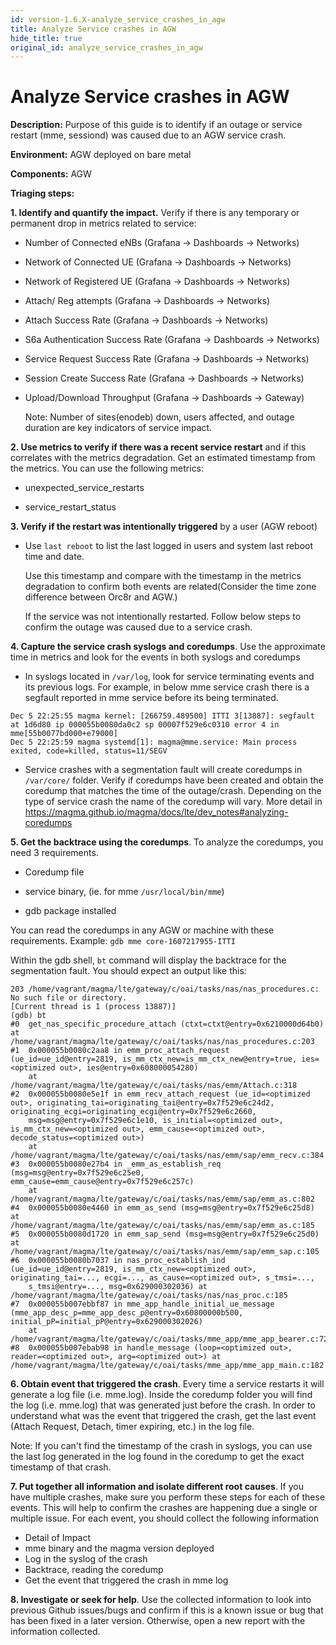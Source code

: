 ```yaml
---
id: version-1.6.X-analyze_service_crashes_in_agw
title: Analyze Service crashes in AGW
hide_title: true
original_id: analyze_service_crashes_in_agw
---
```

# Analyze Service crashes in AGW

**Description:** Purpose of this guide is to identify if an outage or service restart (mme, sessiond) was caused due
to an AGW service crash.

**Environment:** AGW deployed on bare metal

**Components:** AGW

**Triaging steps:**

**1.  Identify and quantify the impact.** Verify if there is any temporary or permanent drop in metrics related to
service:
  - Number of Connected eNBs (Grafana -> Dashboards -> Networks)

  - Network of Connected UE (Grafana -> Dashboards -> Networks)

  - Network of Registered UE (Grafana -> Dashboards -> Networks)

  - Attach/ Reg attempts (Grafana -> Dashboards -> Networks)

  - Attach Success Rate (Grafana -> Dashboards -> Networks)

  - S6a Authentication Success Rate (Grafana -> Dashboards -> Networks)

  - Service Request Success Rate (Grafana -> Dashboards -> Networks)

  - Session Create Success Rate (Grafana -> Dashboards -> Networks)

  - Upload/Download Throughput (Grafana -> Dashboards -> Gateway)

    Note: Number of sites(enodeb) down, users affected, and outage duration are key indicators of service impact.

**2. Use metrics to verify if there was a recent service restart** and if this correlates with the metrics degradation. Get an estimated timestamp from the metrics. You can use the following metrics:

  - unexpected_service_restarts

  - service_restart_status

**3. Verify if the restart was intentionally triggered** by a user (AGW reboot)

  - Use `last reboot` to list the last logged in users and system last reboot time and date.

    Use this timestamp and compare with the timestamp in the metrics degradation to confirm both events are related(Consider the time zone difference between Orc8r and AGW.)

    If the service was not intentionally restarted. Follow below steps to confirm the outage was caused due to a service crash.

**4. Capture the service crash syslogs and coredumps**. Use the approximate time in metrics and look for the events in both syslogs and coredumps

  - In syslogs located in `/var/log`, look for service terminating events and its previous logs. For example, in below mme service crash there is a segfault reported in mme service before its being terminated.

  ```
  Dec 5 22:25:55 magma kernel: [266759.489500] ITTI 3[13887]: segfault at 1d6d80 ip 000055b0080da0c2 sp 00007f529e6c0310 error 4 in mme[55b0077bd000+e79000]
  Dec 5 22:25:59 magma systemd[1]: magma@mme.service: Main process exited, code=killed, status=11/SEGV
  ```

  - Service crashes with a segmentation fault will create coredumps in `/var/core/` folder. Verify if coredumps have been created and obtain the coredump that matches the time of the outage/crash. Depending on the type of service crash the name of the coredump will vary. More detail in https://magma.github.io/magma/docs/lte/dev_notes#analyzing-coredumps

**5. Get the backtrace using the coredumps**. To analyze the coredumps, you need 3 requirements.


  - Coredump file

  - service binary, (ie. for mme `/usr/local/bin/mme`)

  - gdb package installed

You can read the coredumps in any AGW or machine with these requirements. Example:  `gdb mme core-1607217955-ITTI`

Within the gdb shell, `bt` command will display the backtrace for the segmentation fault. You should expect
an output like this:

```
203	/home/vagrant/magma/lte/gateway/c/oai/tasks/nas/nas_procedures.c: No such file or directory.
[Current thread is 1 (process 13887)]
(gdb) bt
#0  get_nas_specific_procedure_attach (ctxt=ctxt@entry=0x6210000d64b0) at /home/vagrant/magma/lte/gateway/c/oai/tasks/nas/nas_procedures.c:203
#1  0x000055b0080c2aa8 in emm_proc_attach_request (ue_id=ue_id@entry=2819, is_mm_ctx_new=is_mm_ctx_new@entry=true, ies=<optimized out>, ies@entry=0x608000054280)
    at /home/vagrant/magma/lte/gateway/c/oai/tasks/nas/emm/Attach.c:318
#2  0x000055b0080e5e1f in emm_recv_attach_request (ue_id=<optimized out>, originating_tai=originating_tai@entry=0x7f529e6c24d2, originating_ecgi=originating_ecgi@entry=0x7f529e6c2660,
    msg=msg@entry=0x7f529e6c1e10, is_initial=<optimized out>, is_mm_ctx_new=<optimized out>, emm_cause=<optimized out>, decode_status=<optimized out>)
    at /home/vagrant/magma/lte/gateway/c/oai/tasks/nas/emm/sap/emm_recv.c:384
#3  0x000055b0080e27b4 in _emm_as_establish_req (msg=msg@entry=0x7f529e6c25e0, emm_cause=emm_cause@entry=0x7f529e6c257c)
    at /home/vagrant/magma/lte/gateway/c/oai/tasks/nas/emm/sap/emm_as.c:802
#4  0x000055b0080e4460 in emm_as_send (msg=msg@entry=0x7f529e6c25d8) at /home/vagrant/magma/lte/gateway/c/oai/tasks/nas/emm/sap/emm_as.c:185
#5  0x000055b0080d1720 in emm_sap_send (msg=msg@entry=0x7f529e6c25d0) at /home/vagrant/magma/lte/gateway/c/oai/tasks/nas/emm/sap/emm_sap.c:105
#6  0x000055b0080b7037 in nas_proc_establish_ind (ue_id=ue_id@entry=2819, is_mm_ctx_new=<optimized out>, originating_tai=..., ecgi=..., as_cause=<optimized out>, s_tmsi=...,
    s_tmsi@entry=..., msg=0x629000302036) at /home/vagrant/magma/lte/gateway/c/oai/tasks/nas/nas_proc.c:185
#7  0x000055b007ebbf87 in mme_app_handle_initial_ue_message (mme_app_desc_p=mme_app_desc_p@entry=0x60800000b500, initial_pP=initial_pP@entry=0x629000302026)
    at /home/vagrant/magma/lte/gateway/c/oai/tasks/mme_app/mme_app_bearer.c:727
#8  0x000055b007ebab98 in handle_message (loop=<optimized out>, reader=<optimized out>, arg=<optimized out>) at /home/vagrant/magma/lte/gateway/c/oai/tasks/mme_app/mme_app_main.c:182
```

**6. Obtain event that triggered the crash**. Every time a service restarts it will generate a log file (i.e. mme.log). Inside the coredump folder you will find the log (i.e. mme.log) that was generated just before the crash. In order to understand what was the event that triggered the crash, get the last event (Attach Request, Detach, timer expiring, etc.) in the log file.

Note: If you can't find the timestamp of the crash in syslogs, you can use the last log generated in the log found in the coredump to get the exact timestamp of that crash.

**7. Put together all information and isolate different root causes**. If you have multiple crashes, make sure you perform these steps for each of these events. This will help to confirm the crashes are happening due a single or multiple issue. For each event, you should collect the following information

  - Detail of Impact
  - mme binary and the magma version deployed
  - Log in the syslog of the crash
  - Backtrace, reading the coredump
  - Get the event that triggered the crash in mme log

**8. Investigate or seek for help**. Use the collected information to look into previous Github issues/bugs and confirm if this is a known issue or bug that has been fixed in a later version. Otherwise, open a new report with the information collected.
